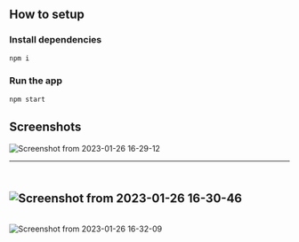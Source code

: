 ## How to setup

### Install dependencies

```bash
npm i
```
### Run the app

```bash
npm start
```

## Screenshots
![Screenshot from 2023-01-26 16-29-12](https://user-images.githubusercontent.com/54229503/214820298-2cfbc562-d2a4-469e-b446-e59ac053f1ac.png)

---
\
![Screenshot from 2023-01-26 16-30-46](https://user-images.githubusercontent.com/54229503/214820328-e19770be-9833-464b-9b81-e505c4479611.png)
---
\
![Screenshot from 2023-01-26 16-32-09](https://user-images.githubusercontent.com/54229503/214820357-9af3fed0-2960-442c-938b-8046111df675.png)

